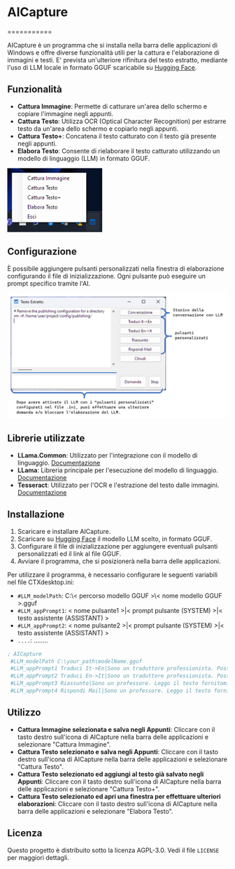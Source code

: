 
# AICapture
===========

AICapture è un programma che si installa nella barra delle applicazioni di Windows e offre diverse funzionalità utili per la cattura e l'elaborazione di immagini e testi. E' prevista un'ulteriore rifinitura del testo estratto, mediante l'uso di LLM locale in formato GGUF scaricabile su [Hugging Face](https://huggingface.co/).

## Funzionalità

- **Cattura Immagine**: Permette di catturare un'area dello schermo e copiare l'immagine negli appunti.
- **Cattura Testo**: Utilizza OCR (Optical Character Recognition) per estrarre testo da un'area dello schermo e copiarlo negli appunti.
- **Cattura Testo+**: Concatena il testo catturato con il testo già presente negli appunti.
- **Elabora Testo**: Consente di rielaborare il testo catturato utilizzando un modello di linguaggio (LLM) in formato GGUF.

![](./AICapure_menu.png)


## Configurazione

È possibile aggiungere pulsanti personalizzati nella finestra di elaborazione configurando il file di inizializzazione. Ogni pulsante può eseguire un prompt specifico tramite l'AI.

![](./AICapure_form.png)


## Librerie utilizzate

- **LLama.Common**: Utilizzato per l'integrazione con il modello di linguaggio. [Documentazione](https://scisharp.github.io/LLamaSharp/0.5/GetStarted/)
- **LLama**: Libreria principale per l'esecuzione del modello di linguaggio. [Documentazione](https://scisharp.github.io/LLamaSharp/0.5/GetStarted/)
- **Tesseract**: Utilizzato per l'OCR e l'estrazione del testo dalle immagini. [Documentazione](https://github.com/tesseract-ocr/tesseract)


## Installazione

1. Scaricare e installare AICapture.
2. Scaricare su [Hugging Face](https://huggingface.co/) il modello LLM scelto, in formato GGUF.
3. Configurare il file di inizializzazione per aggiungere eventuali pulsanti personalizzati ed il link al file GGUF.
4. Avviare il programma, che si posizionerà nella barra delle applicazioni.

Per utilizzare il programma, è necessario configurare le seguenti variabili nel file CTXdesktop.ini:

*   `#LLM_modelPath`: C:\\< percorso modello GGUF >\\< nome modello GGUF >.gguf
*   `#LLM_appPrompt1`: < nome pulsante1 >|< prompt pulsante (SYSTEM) >|< testo assistente (ASSISTANT) >
*   `#LLM_appPrompt2`: < nome pulsante2 >|< prompt pulsante (SYSTEM) >|< testo assistente (ASSISTANT) >
*   `....`: ........

```ini
; AICapture
 #LLM_modelPath C:\your_path\modelName.gguf
 #LLM_appPrompt1 Traduci It->En|Sono un traduttore professionista. Posso solo tradurre il testo che mi viene passato dall'utente senza aggiungere altri commenti. Leggo il testo in italiano che mi fornisce l'utente e lo traduco in inglese.|
 #LLM_appPrompt2 Traduci En->It|Sono un traduttore professionista. Posso solo tradurre il testo che mi viene passato dall'utente senza aggiungere altri commenti. Leggo il testo in inglese che mi fornisce l'utente e lo traduco in italiano.|
 #LLM_appPrompt3 Riassunto|Sono un professore. Leggo il testo fornitomi ed effettuo un riassunto senza aggiungere mie considerazioni.|
 #LLM_appPrompt4 Rispondi Mail|Sono un professore. Leggo il testo fornitomi e rispondo alla mail con lo stesso tono. Se nella risposta della mail è richiesto un contenuto informativo, allora creo un contenuto di fantasia e lo inserisco nella risposta tra trarentesi graffe, in modo da poter essere facilmente sostituibile dall'interlocutore.|
```

 
## Utilizzo

- **Cattura Immagine selezionata e salva negli Appunti**: Cliccare con il tasto destro sull'icona di AICapture nella barra delle applicazioni e selezionare "Cattura Immagine".
- **Cattura Testo selezionato e salva negli Appunti**: Cliccare con il tasto destro sull'icona di AICapture nella barra delle applicazioni e selezionare "Cattura Testo".
- **Cattura Testo selezionato ed aggiungi al testo già salvato negli Appunti**: Cliccare con il tasto destro sull'icona di AICapture nella barra delle applicazioni e selezionare "Cattura Testo+".
- **Cattura Testo selezionato ed apri una finestra per effettuare ulteriori elaborazioni**: Cliccare con il tasto destro sull'icona di AICapture nella barra delle applicazioni e selezionare "Elabora Testo".



## Licenza

Questo progetto è distribuito sotto la licenza AGPL-3.0. Vedi il file `LICENSE` per maggiori dettagli.


